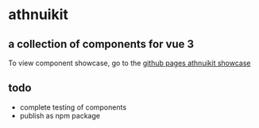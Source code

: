 # athnuikit


## a collection of components for vue 3

To view component showcase, go to the [github pages athnuikit showcase](https://athnxyz.github.io/athnuikit/)


## todo

- complete testing of components
- publish as npm package